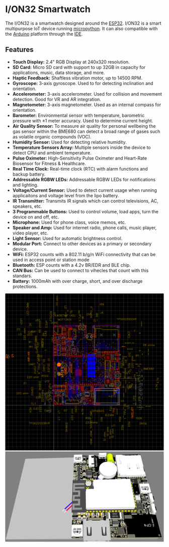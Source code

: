 # I/ON32 Smartwatch
The I/ON32 is a smartwatch designed around the [ESP32](https://en.wikipedia.org/wiki/ESP32). I/ON32 is a smart multipurpose IoT device running [micropython](https://Micropython.org). It can also compatible with the [Arduino](https://www.arduino.cc/) platform through the [IDE](https://www.arduino.cc/en/software). 

## Features
- **Touch Display:** 2.4" RGB Display at 240x320 resolution. 
- **SD Card:** Micro SD card with support to up 32GB in capacity for applications, music, data storage, and more.
- **Haptic Feedback:** Shaftless vibration motor, up to 14500 RPM.
- **Gyroscope:** 3-axis gyroscope. Used to for detecting inclination and orientation.
- **Accelerometer:** 3-axis accelerometer. Used for collision and movement detection. Good for VR and AR integration.
- **Magnetometer:** 3-axis magnetometer. Used as an internal compass for orientation.
- **Barometer:** Environmental sensor with temperature, barometric pressure with ±1 meter accuracy. Used to determine current height.
- **Air Quality Sensor:** To measure air quality for personal wellbeing the gas sensor within the BME680 can detect a broad range of gases such as volatile organic compounds (VOC).
- **Humidity Sensor:** Used for detecting relative humidity.
- **Temperature Sensors Array:** Multiple sensors inside the device to detect CPU and ambient temperature.
- **Pulse Oximeter:** High-Sensitivity Pulse Oximeter and Heart-Rate Biosensor for Fitness & Healthcare.
- **Real Time Clock:** Real-time clock (RTC) with alarm functions and backup battery.
- **Addressable RGBW LEDs:** Addressable RGBW LEDs for notifications and lighting.
- **Voltage/Current Sensor:** Used to detect current usage when running applicaitons and voltage level from the lipo battery.
- **IR Transmitter:** Transmits IR signals which can control televisions, AC, speakers, etc.
- **3 Programmable Buttons:** Used to control volume, load apps, turn the device on and off, etc.
- **Microphone:** Used for phone class, voice memos, etc.
- **Speaker and Amp:** Used for internet radio, phone calls, music player, video player, etc.
- **Light Sensor:** Used for automatic brightness control.
- **Modular Port:** Connect to other devices as a primary or secondary device.
- **WiFi:** ESP32 counts with a 802.11 b/g/n WiFi connectivity that can be used in access point or station mode
- **Bluetooth:** ESP counts with a 4.2v BR/EDR and BLE chip.
- **CAN Bus:** Can be used to connect to vihecles that count with this standars.
- **Battery:** 1000mAh with over charge, short, and over discharge protections. 

![Esp32](images/circuit.png)
![Esp32](images/3drender.png)
